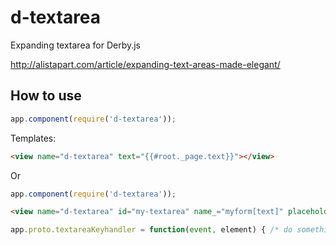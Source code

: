 d-textarea
==========

Expanding textarea for Derby.js

http://alistapart.com/article/expanding-text-areas-made-elegant/

## How to use

```javascript
app.component(require('d-textarea'));
```

Templates:

```html
<view name="d-textarea" text="{{#root._page.text}}"></view>
```

Or 

```javascript
app.component(require('d-textarea'));
```

```html
<view name="d-textarea" id="my-textarea" name_="myform[text]" placeholder="Enter text..." class="my-class" on-keydown="textareaKeyhandler()" text="{{#root._page.text}}"></view>
```

```javascript
app.proto.textareaKeyhandler = function(event, element) { /* do something */}
```


